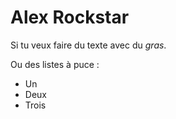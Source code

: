 # Alex Rockstar

Si tu veux faire du texte avec du *gras*.

Ou des listes à puce : 
- Un
- Deux
- Trois
